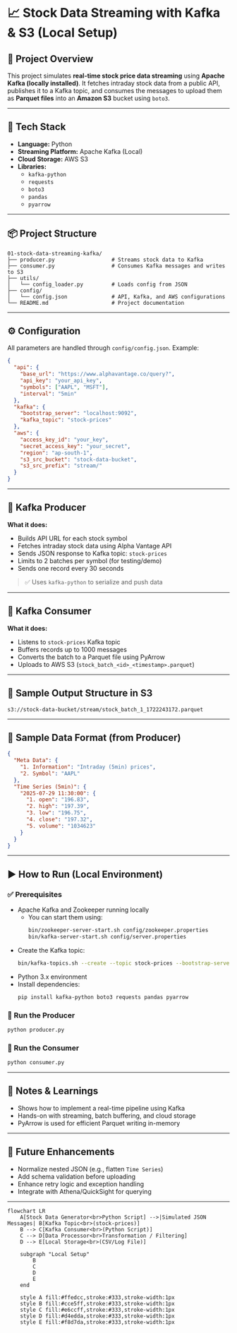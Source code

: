 # 📈 Stock Data Streaming with Kafka & S3 (Local Setup)

## 🚀 Project Overview

This project simulates **real-time stock price data streaming** using **Apache Kafka (locally installed)**. It fetches intraday stock data from a public API, publishes it to a Kafka topic, and consumes the messages to upload them as **Parquet files** into an **Amazon S3** bucket using `boto3`.

---

## 🧰 Tech Stack

- **Language:** Python
- **Streaming Platform:** Apache Kafka (Local)
- **Cloud Storage:** AWS S3
- **Libraries:**
  - `kafka-python`
  - `requests`
  - `boto3`
  - `pandas`
  - `pyarrow`

---

## 📦 Project Structure

```
01-stock-data-streaming-kafka/
├── producer.py                  # Streams stock data to Kafka
├── consumer.py                  # Consumes Kafka messages and writes to S3
├── utils/
│   └── config_loader.py         # Loads config from JSON
├── config/
│   └── config.json              # API, Kafka, and AWS configurations
└── README.md                    # Project documentation
```

---

## ⚙️ Configuration

All parameters are handled through `config/config.json`. Example:

```json
{
  "api": {
    "base_url": "https://www.alphavantage.co/query?",
    "api_key": "your_api_key",
    "symbols": ["AAPL", "MSFT"],
    "interval": "5min"
  },
  "kafka": {
    "bootstrap_server": "localhost:9092",
    "kafka_topic": "stock-prices"
  },
  "aws": {
    "access_key_id": "your_key",
    "secret_access_key": "your_secret",
    "region": "ap-south-1",
    "s3_src_bucket": "stock-data-bucket",
    "s3_src_prefix": "stream/"
  }
}
```

---

## 🚀 Kafka Producer

**What it does:**

- Builds API URL for each stock symbol
- Fetches intraday stock data using Alpha Vantage API
- Sends JSON response to Kafka topic: `stock-prices`
- Limits to 2 batches per symbol (for testing/demo)
- Sends one record every 30 seconds

> ✅ Uses `kafka-python` to serialize and push data

---

## 🛁 Kafka Consumer

**What it does:**

- Listens to `stock-prices` Kafka topic
- Buffers records up to 1000 messages
- Converts the batch to a Parquet file using PyArrow
- Uploads to AWS S3 (`stock_batch_<id>_<timestamp>.parquet`)

---

## 📁 Sample Output Structure in S3

```
s3://stock-data-bucket/stream/stock_batch_1_1722243172.parquet
```

---

## 🥺 Sample Data Format (from Producer)

```json
{
  "Meta Data": {
    "1. Information": "Intraday (5min) prices",
    "2. Symbol": "AAPL"
  },
  "Time Series (5min)": {
    "2025-07-29 11:30:00": {
      "1. open": "196.83",
      "2. high": "197.39",
      "3. low": "196.75",
      "4. close": "197.32",
      "5. volume": "1034623"
    }
  }
}
```

---

## ▶️ How to Run (Local Environment)

### ✅ Prerequisites

- Apache Kafka and Zookeeper running locally
  - You can start them using:
    ```bash
    bin/zookeeper-server-start.sh config/zookeeper.properties
    bin/kafka-server-start.sh config/server.properties
    ```
- Create the Kafka topic:
  ```bash
  bin/kafka-topics.sh --create --topic stock-prices --bootstrap-server localhost:9092 --partitions 1 --replication-factor 1
  ```
- Python 3.x environment
- Install dependencies:
  ```bash
  pip install kafka-python boto3 requests pandas pyarrow
  ```

### 🏃 Run the Producer

```bash
python producer.py
```

### 🏃 Run the Consumer

```bash
python consumer.py
```

---

## 🧐 Notes & Learnings

- Shows how to implement a real-time pipeline using Kafka
- Hands-on with streaming, batch buffering, and cloud storage
- PyArrow is used for efficient Parquet writing in-memory

---

## 🌱 Future Enhancements

- Normalize nested JSON (e.g., flatten `Time Series`)
- Add schema validation before uploading
- Enhance retry logic and exception handling
- Integrate with Athena/QuickSight for querying

---


```mermaid
flowchart LR
    A[Stock Data Generator<br>Python Script] -->|Simulated JSON Messages| B[Kafka Topic<br>(stock-prices)]
    B --> C[Kafka Consumer<br>(Python Script)]
    C --> D[Data Processor<br>Transformation / Filtering]
    D --> E[Local Storage<br>(CSV/Log File)]

    subgraph "Local Setup"
        B
        C
        D
        E
    end

    style A fill:#ffedcc,stroke:#333,stroke-width:1px
    style B fill:#cce5ff,stroke:#333,stroke-width:1px
    style C fill:#e6ccff,stroke:#333,stroke-width:1px
    style D fill:#d4edda,stroke:#333,stroke-width:1px
    style E fill:#f8d7da,stroke:#333,stroke-width:1px
```


